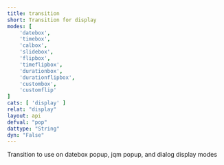 ```yaml
---
title: transition
short: Transition for display
modes: [
	'datebox',
	'timebox',
	'calbox',
	'slidebox',
	'flipbox',
	'timeflipbox',
	'durationbox',
	'durationflipbox',
	'custombox',
	'customflip'
]
cats: [ 'display' ]
relat: "display"
layout: api
defval: "pop"
dattype: "String"
dyn: "False"
---
```


Transition to use on datebox popup, jqm popup, and dialog display modes
